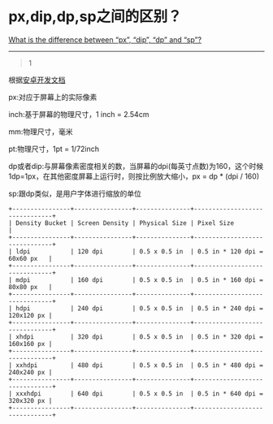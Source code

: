 # px,dip,dp,sp之间的区别？
[What is the difference between “px”, “dip”, “dp” and “sp”?](https://stackoverflow.com/questions/2025282/what-is-the-difference-between-px-dip-dp-and-sp)

___



> 1

根据[安卓开发文档](https://developer.android.com/guide/topics/resources/more-resources#Dimension)

px:对应于屏幕上的实际像素

inch:基于屏幕的物理尺寸，1 inch = 2.54cm

mm:物理尺寸，毫米

pt:物理尺寸，1pt = 1/72inch

dp或者dip:与屏幕像素密度相关的数，当屏幕的dpi(每英寸点数)为160，这个时候1dp=1px，在其他密度屏幕上运行时，则按比例放大缩小，px = dp * (dpi / 160)

sp:跟dp类似，是用户字体进行缩放的单位

```none
+----------------+----------------+---------------+-------------------------------+
| Density Bucket | Screen Density | Physical Size | Pixel Size                    | 
+----------------+----------------+---------------+-------------------------------+
| ldpi           | 120 dpi        | 0.5 x 0.5 in  | 0.5 in * 120 dpi = 60x60 px   | 
+----------------+----------------+---------------+-------------------------------+
| mdpi           | 160 dpi        | 0.5 x 0.5 in  | 0.5 in * 160 dpi = 80x80 px   | 
+----------------+----------------+---------------+-------------------------------+
| hdpi           | 240 dpi        | 0.5 x 0.5 in  | 0.5 in * 240 dpi = 120x120 px | 
+----------------+----------------+---------------+-------------------------------+
| xhdpi          | 320 dpi        | 0.5 x 0.5 in  | 0.5 in * 320 dpi = 160x160 px | 
+----------------+----------------+---------------+-------------------------------+
| xxhdpi         | 480 dpi        | 0.5 x 0.5 in  | 0.5 in * 480 dpi = 240x240 px | 
+----------------+----------------+---------------+-------------------------------+
| xxxhdpi        | 640 dpi        | 0.5 x 0.5 in  | 0.5 in * 640 dpi = 320x320 px | 
+----------------+----------------+---------------+-------------------------------+
```